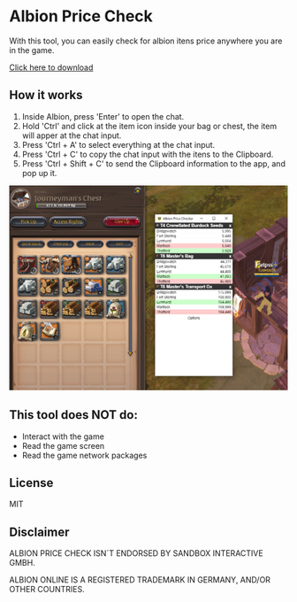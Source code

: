 # Albion Price Check
With this tool, you can easily check for albion itens price anywhere you are in the game.

[Click here to download](https://github.com/brunocf/albion-price-check/releases/download/2.0.1/AlbionPriceCheck.2.0.3.msi)

## How it works

1. Inside Albion, press 'Enter' to open the chat.
2. Hold 'Ctrl' and click at the item icon inside your bag or chest, the item will apper at the chat input.
3. Press 'Ctrl + A' to select everything at the chat input.
4. Press 'Ctrl + C' to copy the chat input with the itens to the Clipboard.
5. Press 'Ctrl + Shift + C' to send the Clipboard information to the app, and pop up it.

![](resources/albion2.PNG)

## This tool does NOT do:

- Interact with the game
- Read the game screen
- Read the game network packages

## License

MIT

## Disclaimer

ALBION PRICE CHECK ISN´T ENDORSED BY SANDBOX INTERACTIVE GMBH. 

ALBION ONLINE IS A REGISTERED TRADEMARK IN GERMANY, AND/OR OTHER COUNTRIES.
